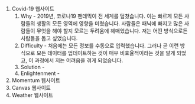 1. Covid-19 웹사이트
	1. Why - 2019년, 코로나19 팬데믹이 전 세계를 덮쳤습니다. 이는 빠르게 모든 사람들의 생활의 모든 영역에 영향을 미쳤습니다. 사람들은 패닉에 빠지고 많은 사람들이 무엇을 해야 할지 모르는 두려움에 헤매었습니다. 저는 어떤 방식으로든 사람들을 돕고 싶었습니다.
	2. Difficulty - 처음에는 모든 정보를 수동으로 입력했습니다. 그러나 곧 이런 방식으로 모든 데이터를 업데이트하는 것이 매우 비효율적이라는 것을 알게 되었고, 이 과정에서 저는 어려움을 겪게 되었습니다.
	3. Solution - 
	4. Enlightenment - 
2. Momentum 웹사이트
3. Canvas 웹사이트
4. Weather 웹사이트